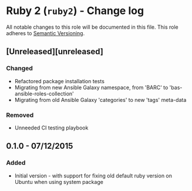# Ruby 2 (`ruby2`) - Change log

All notable changes to this role will be documented in this file.
This role adheres to [Semantic Versioning](http://semver.org/spec/v2.0.0.html).

## [Unreleased][unreleased]


### Changed

* Refactored package installation tests
* Migrating from new Ansible Galaxy namespace, from 'BARC' to 'bas-ansible-roles-collection'
* Migrating from old Ansible Galaxy 'categories' to new 'tags' meta-data

### Removed

* Unneeded CI testing playbook

## 0.1.0 - 07/12/2015

### Added

* Initial version - with support for fixing old default ruby version on Ubuntu when using system package
